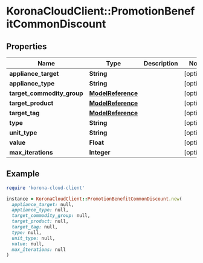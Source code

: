 # KoronaCloudClient::PromotionBenefitCommonDiscount

## Properties

| Name | Type | Description | Notes |
| ---- | ---- | ----------- | ----- |
| **appliance_target** | **String** |  | [optional] |
| **appliance_type** | **String** |  | [optional] |
| **target_commodity_group** | [**ModelReference**](ModelReference.md) |  | [optional] |
| **target_product** | [**ModelReference**](ModelReference.md) |  | [optional] |
| **target_tag** | [**ModelReference**](ModelReference.md) |  | [optional] |
| **type** | **String** |  | [optional] |
| **unit_type** | **String** |  | [optional] |
| **value** | **Float** |  | [optional] |
| **max_iterations** | **Integer** |  | [optional] |

## Example

```ruby
require 'korona-cloud-client'

instance = KoronaCloudClient::PromotionBenefitCommonDiscount.new(
  appliance_target: null,
  appliance_type: null,
  target_commodity_group: null,
  target_product: null,
  target_tag: null,
  type: null,
  unit_type: null,
  value: null,
  max_iterations: null
)
```


